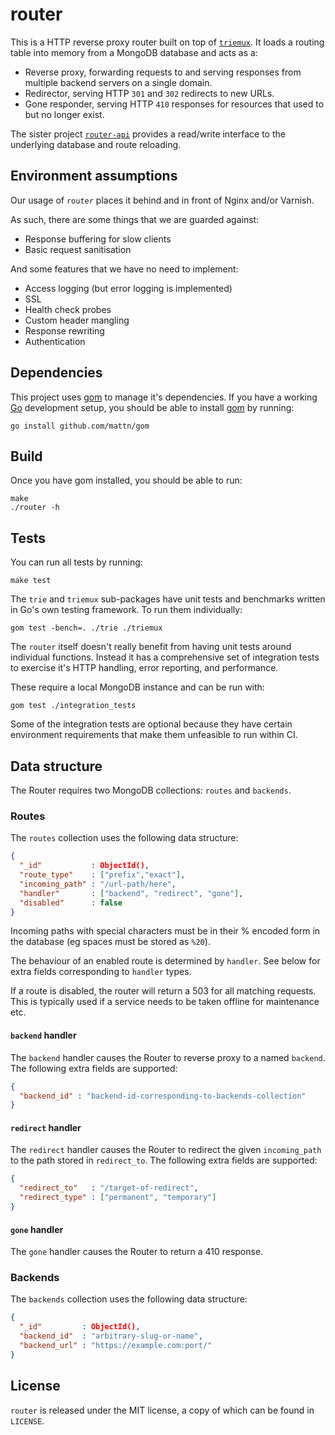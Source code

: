 router
======

This is a HTTP reverse proxy router built on top of [`triemux`][tm]. It
loads a routing table into memory from a MongoDB database and acts as a:

- Reverse proxy, forwarding requests to and serving responses from multiple
  backend servers on a single domain.
- Redirector, serving HTTP `301` and `302` redirects to new URLs.
- Gone responder, serving HTTP `410` responses for resources that used to
  but no longer exist.

The sister project [`router-api`][router-api] provides a read/write
interface to the underlying database and route reloading.

[tm]: https://github.com/alphagov/router/tree/master/triemux
[router-api]: https://github.com/alphagov/router-api

Environment assumptions
-----------------------

Our usage of `router` places it behind and in front of Nginx and/or Varnish.

As such, there are some things that we are guarded against:

- Response buffering for slow clients
- Basic request sanitisation

And some features that we have no need to implement:

- Access logging (but error logging is implemented)
- SSL
- Health check probes
- Custom header mangling
- Response rewriting
- Authentication

Dependencies
------------

This project uses [gom][gom] to manage it's dependencies.  If you have a
working [Go][go] development setup, you should be able to install [gom][gom] by
running:

    go install github.com/mattn/gom

[gom]: https://github.com/mattn/gom#readme
[go]: http://golang.org

Build
-----

Once you have gom installed, you should be able to run:

    make
    ./router -h

Tests
-----

You can run all tests by running:

    make test

The `trie` and `triemux` sub-packages have unit tests and benchmarks written
in Go's own testing framework. To run them individually:

    gom test -bench=. ./trie ./triemux

The `router` itself doesn't really benefit from having unit tests around
individual functions. Instead it has a comprehensive set of integration
tests to exercise it's HTTP handling, error reporting, and performance.

These require a local MongoDB instance and can be run with:

    gom test ./integration_tests

Some of the integration tests are optional because they have certain
environment requirements that make them unfeasible to run within CI.

Data structure
-----------------

The Router requires two MongoDB collections: `routes` and `backends`.

### Routes

The `routes` collection uses the following data structure:

```json
{
  "_id"           : ObjectId(),
  "route_type"    : ["prefix","exact"],
  "incoming_path" : "/url-path/here",
  "handler"       : ["backend", "redirect", "gone"],
  "disabled"      : false
}
```

Incoming paths with special characters must be in their % encoded form in the
database (eg spaces must be stored as `%20`).

The behaviour of an enabled route is determined by `handler`. See below for
extra fields corresponding to `handler` types.

If a route is disabled, the router will return a 503 for all matching requests.
This is typically used if a service needs to be taken offline for maintenance
etc.

#### `backend` handler

The `backend` handler causes the Router to reverse proxy to a named
`backend`. The following extra fields are supported:

```json
{
  "backend_id" : "backend-id-corresponding-to-backends-collection"
}
```

#### `redirect` handler

The `redirect` handler causes the Router to redirect the given
`incoming_path` to the path stored in `redirect_to`. The following
extra fields are supported:

```json
{
  "redirect_to"   : "/target-of-redirect",
  "redirect_type" : ["permanent", "temporary"]
}
```

#### `gone` handler

The `gone` handler causes the Router to return a 410 response.

### Backends

The `backends` collection uses the following data structure:

```json
{
  "_id"         : ObjectId(),
  "backend_id"  : "arbitrary-slug-or-name",
  "backend_url" : "https://example.com:port/"
}
```

License
-------

`router` is released under the MIT license, a copy of which can be found in
`LICENSE`.
